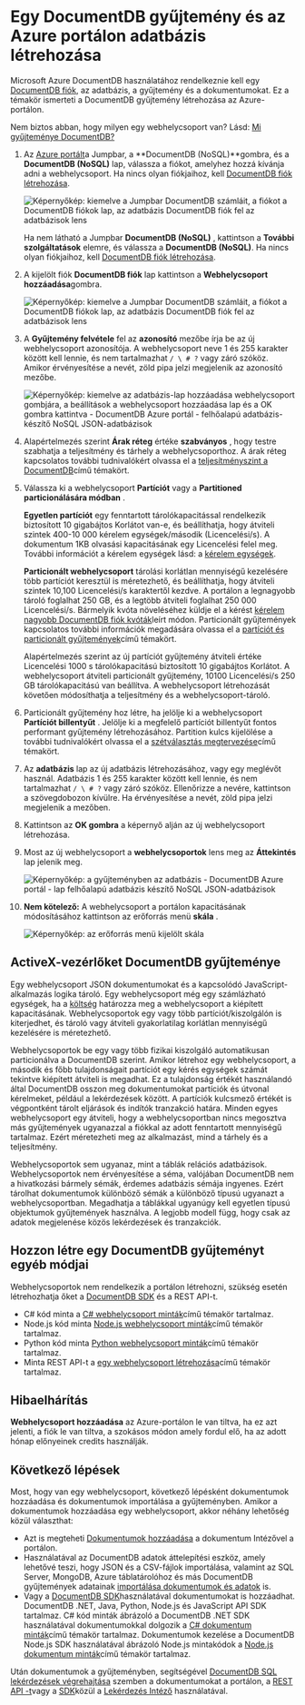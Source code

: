 <properties 
    pageTitle="Hozzon létre egy DocumentDB adatbázis és a webhelycsoport |} Microsoft Azure" 
    description="Megtudhatja, hogy miként hozza létre az adatbázisokat NoSQL és JSON dokumentum gyűjtemények az online szolgáltatás portál használatával az Azure DocumentDB, felhő alapú dokumentum adatbázisban. Ismerkedés a ma ingyenes próbaverziót." 
    services="documentdb" 
    authors="mimig1" 
    manager="jhubbard" 
    editor="monicar" 
    documentationCenter=""/>

<tags 
    ms.service="documentdb" 
    ms.workload="data-services" 
    ms.tgt_pltfrm="na" 
    ms.devlang="na" 
    ms.topic="article" 
    ms.date="10/17/2016" 
    ms.author="mimig"/>

# <a name="how-to-create-a-documentdb-collection-and-database-using-the-azure-portal"></a>Egy DocumentDB gyűjtemény és az Azure portálon adatbázis létrehozása

Microsoft Azure DocumentDB használatához rendelkeznie kell egy [DocumentDB fiók](documentdb-create-account.md), az adatbázis, a gyűjtemény és a dokumentumokat. Ez a témakör ismerteti a DocumentDB gyűjtemény létrehozása az Azure-portálon. 

Nem biztos abban, hogy milyen egy webhelycsoport van? Lásd: [Mi gyűjteménye DocumentDB?](#what-is-a-documentdb-collection)

1.  Az [Azure portált](https://portal.azure.com/)a Jumpbar, a **DocumentDB (NoSQL)**gombra, és a **DocumentDB (NoSQL)** lap, válassza a fiókot, amelyhez hozzá kívánja adni a webhelycsoport. Ha nincs olyan fiókjaihoz, kell [DocumentDB fiók létrehozása](documentdb-create-account.md).

    ![Képernyőkép: kiemelve a Jumpbar DocumentDB számláit, a fiókot a DocumentDB fiókok lap, az adatbázis DocumentDB fiók fel az adatbázisok lens](./media/documentdb-create-collection/docdb-database-creation-1-2.png)
    
    Ha nem látható a Jumpbar **DocumentDB (NoSQL)** , kattintson a **További szolgáltatások** elemre, és válassza a **DocumentDB (NoSQL)**. Ha nincs olyan fiókjaihoz, kell [DocumentDB fiók létrehozása](documentdb-create-account.md).

2. A kijelölt fiók **DocumentDB fiók** lap kattintson a **Webhelycsoport hozzáadása**gombra.

    ![Képernyőkép: kiemelve a Jumpbar DocumentDB számláit, a fiókot a DocumentDB fiókok lap, az adatbázis DocumentDB fiók fel az adatbázisok lens](./media/documentdb-create-collection/docdb-database-creation-3.png)

3. A **Gyűjtemény felvétele** fel az **azonosító** mezőbe írja be az új webhelycsoport azonosítója. A webhelycsoport neve 1 és 255 karakter között kell lennie, és nem tartalmazhat `/ \ # ?` vagy záró szóköz. Amikor érvényesítése a nevét, zöld pipa jelzi megjelenik az azonosító mezőbe.

    ![Képernyőkép: kiemelve az adatbázis-lap hozzáadása webhelycsoport gombjára, a beállítások a webhelycsoport hozzáadása lap és a OK gombra kattintva - DocumentDB Azure portál - felhőalapú adatbázis-készítő NoSQL JSON-adatbázisok](./media/documentdb-create-collection/docdb-collection-creation-5-8.png)

4. Alapértelmezés szerint **Árak réteg** értéke **szabványos** , hogy testre szabhatja a teljesítmény és tárhely a webhelycsoporthoz. A árak réteg kapcsolatos további tudnivalókért olvassa el a [teljesítményszint a DocumentDB](documentdb-performance-levels.md)című témakört.  

5. Válassza ki a webhelycsoport **Partíciót** vagy a **Partitioned** **particionálására módban** . 

    **Egyetlen partíciót** egy fenntartott tárolókapacitással rendelkezik biztosított 10 gigabájtos Korlátot van-e, és beállíthatja, hogy átviteli szintek 400-10 000 kérelem egységek/második (Licencelési/s). A dokumentum 1KB olvasási kapacitásának egy Licencelési felel meg. További információt a kérelem egységek lásd: a [kérelem egységek](documentdb-request-units.md). 

    **Particionált webhelycsoport** tárolási korlátlan mennyiségű kezelésére több partíciót keresztül is méretezhető, és beállíthatja, hogy átviteli szintek 10,100 Licencelési/s karaktertől kezdve. A portálon a legnagyobb tároló foglalhat 250 GB, és a legtöbb átviteli foglalhat 250 000 Licencelési/s. Bármelyik kvóta növeléséhez küldje el a kérést [kérelem nagyobb DocumentDB fiók kvóták](documentdb-increase-limits.md)leírt módon. Particionált gyűjtemények kapcsolatos további információk megadására olvassa el a [partíciót és particionált gyűjtemények](documentdb-partition-data.md#single-partition-and-partitioned-collections)című témakört.

    Alapértelmezés szerint az új partíciót gyűjtemény átviteli értéke Licencelési 1000 s tárolókapacitású biztosított 10 gigabájtos Korlátot. A webhelycsoport átviteli particionált gyűjtemény, 10100 Licencelési/s 250 GB tárolókapacitású van beállítva. A webhelycsoport létrehozását követően módosíthatja a teljesítmény és a webhelycsoport-tároló. 

6. Particionált gyűjtemény hoz létre, ha jelölje ki a webhelycsoport **Partíciót billentyűt** . Jelölje ki a megfelelő partíciót billentyűt fontos performant gyűjtemény létrehozásához. Partition kulcs kijelölése a további tudnivalókért olvassa el a [szétválasztás megtervezése](documentdb-partition-data.md#designing-for-partitioning)című témakört.

7. Az **adatbázis** lap az új adatbázis létrehozásához, vagy egy meglévőt használ. Adatbázis 1 és 255 karakter között kell lennie, és nem tartalmazhat `/ \ # ?` vagy záró szóköz. Ellenőrizze a nevére, kattintson a szövegdobozon kívülre. Ha érvényesítése a nevét, zöld pipa jelzi megjelenik a mezőben.

8. Kattintson az **OK gombra** a képernyő alján az új webhelycsoport létrehozása. 

9. Most az új webhelycsoport a **webhelycsoportok** lens meg az **Áttekintés** lap jelenik meg.
 
    ![Képernyőkép: a gyűjteményben az adatbázis - DocumentDB Azure portál - lap felhőalapú adatbázis készítő NoSQL JSON-adatbázisok](./media/documentdb-create-collection/docdb-collection-creation-9.png)

10. **Nem kötelező:** A webhelycsoport a portálon kapacitásának módosításához kattintson az erőforrás menü **skála** . 

    ![Képernyőkép: az erőforrás menü kijelölt skála](./media/documentdb-create-collection/docdb-collection-creation-scale.png)

## <a name="what-is-a-documentdb-collection"></a>ActiveX-vezérlőket DocumentDB gyűjteménye 

Egy webhelycsoport JSON dokumentumokat és a kapcsolódó JavaScript-alkalmazás logika tároló. Egy webhelycsoport még egy számlázható egységek, ha a [költség](documentdb-performance-levels.md) határozza meg a webhelycsoport a kiépített kapacitásának. Webhelycsoportok egy vagy több partíciót/kiszolgálón is kiterjedhet, és tároló vagy átviteli gyakorlatilag korlátlan mennyiségű kezelésére is méretezhető.

Webhelycsoportok be egy vagy több fizikai kiszolgáló automatikusan particionálva a DocumentDB szerint. Amikor létrehoz egy webhelycsoport, a második és főbb tulajdonságait partíciót egy kérés egységek számát tekintve kiépített átviteli is megadhat. Ez a tulajdonság értékét használandó által DocumentDB osszon meg dokumentumokat partíciók és útvonal kérelmeket, például a lekérdezések között. A partíciók kulcsmező értékét is végpontként tárolt eljárások és indítók tranzakció határa. Minden egyes webhelycsoport egy átviteli, hogy a webhelycsoportban nincs megosztva más gyűjtemények ugyanazzal a fiókkal az adott fenntartott mennyiségű tartalmaz. Ezért méretezheti meg az alkalmazást, mind a tárhely és a teljesítmény. 

Webhelycsoportok sem ugyanaz, mint a táblák relációs adatbázisok. Webhelycsoportok nem érvényesítése a séma, valójában DocumentDB nem a hivatkozási bármely sémák, érdemes adatbázis sémája ingyenes. Ezért tárolhat dokumentumok különböző sémák a különböző típusú ugyanazt a webhelycsoportban. Megadhatja a táblákkal ugyanúgy kell egyetlen típusú objektumok gyűjtemények használva. A legjobb modell függ, hogy csak az adatok megjelenése közös lekérdezések és tranzakciók.

## <a name="other-ways-to-create-a-documentdb-collection"></a>Hozzon létre egy DocumentDB gyűjteményt egyéb módjai

Webhelycsoportok nem rendelkezik a portálon létrehozni, szükség esetén létrehozhatja őket a [DocumentDB SDK](documentdb-sdk-dotnet.md) és a REST API-t. 

- C# kód minta a [C# webhelycsoport minták](documentdb-dotnet-samples.md#collection-examples)című témakör tartalmaz. 
- Node.js kód minta [Node.js webhelycsoport minták](documentdb-nodejs-samples.md#collection-examples)című témakör tartalmaz.
- Python kód minta [Python webhelycsoport minták](documentdb-python-samples.md#collection-examples)című témakör tartalmaz.
- Minta REST API-t a [egy webhelycsoport létrehozása](https://msdn.microsoft.com/library/azure/mt489078.aspx)című témakör tartalmaz.

## <a name="troubleshooting"></a>Hibaelhárítás

**Webhelycsoport hozzáadása** az Azure-portálon le van tiltva, ha ez azt jelenti, a fiók le van tiltva, a szokásos módon amely fordul elő, ha az adott hónap előnyeinek credits használják.   

## <a name="next-steps"></a>Következő lépések

Most, hogy van egy webhelycsoport, következő lépésként dokumentumok hozzáadása és dokumentumok importálása a gyűjteményben. Amikor a dokumentumok hozzáadása egy webhelycsoport, akkor néhány lehetőség közül választhat:

- Azt is megteheti [Dokumentumok hozzáadása](documentdb-view-json-document-explorer.md) a dokumentum Intézővel a portálon.
- Használatával az DocumentDB adatok áttelepítési eszköz, amely lehetővé teszi, hogy JSON és a CSV-fájlok importálása, valamint az SQL Server, MongoDB, Azure táblatárolóhoz és más DocumentDB gyűjtemények adatainak [importálása dokumentumok és adatok](documentdb-import-data.md) is. 
- Vagy a [DocumentDB SDK](documentdb-sdk-dotnet.md)használatával dokumentumokat is hozzáadhat. DocumentDB .NET, Java, Python, Node.js és JavaScript API SDK tartalmaz. C# kód minták ábrázoló a DocumentDB .NET SDK használatával dokumentumokkal dolgozik a [C# dokumentum minták](documentdb-dotnet-samples.md#document-examples)című témakör tartalmaz. Dokumentumok kezelése a DocumentDB Node.js SDK használatával ábrázoló Node.js mintakódok a [Node.js dokumentum minták](documentdb-nodejs-samples.md#document-examples)című témakör tartalmaz.

Után dokumentumok a gyűjteményben, segítségével [DocumentDB SQL](documentdb-sql-query.md) [lekérdezések végrehajtása](documentdb-sql-query.md#executing-queries) szemben a dokumentumokat a portálon, a [REST API -t](https://msdn.microsoft.com/library/azure/dn781481.aspx)vagy a [SDK](documentdb-sdk-dotnet.md)közül a [Lekérdezés Intéző](documentdb-query-collections-query-explorer.md) használatával. 
